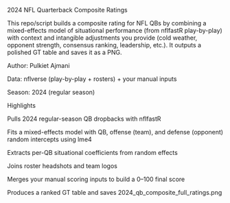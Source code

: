 2024 NFL Quarterback Composite Ratings

This repo/script builds a composite rating for NFL QBs by combining a mixed-effects model of situational performance (from nflfastR play-by-play) with context and intangible adjustments you provide (cold weather, opponent strength, consensus ranking, leadership, etc.). It outputs a polished GT table and saves it as a PNG.

Author: Pulkiet Ajmani

Data: nflverse (play-by-play + rosters) + your manual inputs

Season: 2024 (regular season)

Highlights

Pulls 2024 regular-season QB dropbacks with nflfastR

Fits a mixed-effects model with QB, offense (team), and defense (opponent) random intercepts using lme4

Extracts per-QB situational coefficients from random effects

Joins roster headshots and team logos

Merges your manual scoring inputs to build a 0–100 final score

Produces a ranked GT table and saves 2024_qb_composite_full_ratings.png
